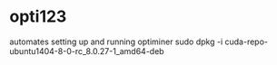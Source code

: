 # opti123
automates setting up and running optiminer
sudo dpkg -i cuda-repo-ubuntu1404-8-0-rc_8.0.27-1_amd64-deb
